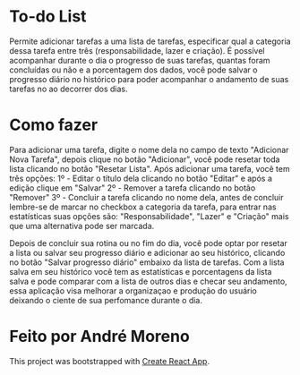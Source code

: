 # To-do List

Permite adicionar tarefas a uma lista de tarefas, especificar qual a categoria dessa tarefa entre três (responsabilidade, lazer e criação).
É possível acompanhar durante o dia o progresso de suas tarefas, quantas foram concluídas ou não e a porcentagem dos dados, você pode salvar o progresso diário no histórico para poder acompanhar o andamento de suas tarefas no ao decorrer dos dias.


# Como fazer

Para adicionar uma tarefa, digite o nome dela no campo de texto "Adicionar Nova Tarefa", depois clique no botão "Adicionar", você pode resetar toda lista clicando no botão "Resetar Lista".
Após adicionar uma tarefa, você tem três opções:
 1º - Editar o título dela clicando no botão "Editar" e após a edição clique em "Salvar" 
 2º - Remover a tarefa clicando no botão "Remover" 
 3º - Concluir a tarefa clicando no nome dela, antes de concluir lembre-se de marcar no checkbox a categoria da tarefa, para entrar nas estatísticas suas opções são: "Responsabilidade", "Lazer" e "Criação" mais que       uma alternativa pode ser marcada.


Depois de concluir sua rotina ou no fim do dia, você pode optar por resetar a lista ou salvar seu progresso diário e adicionar ao seu histórico, clicando no botão "Salvar progresso diário" embaixo da lista de tarefas.
Com a lista salva em seu histórico você tem as estatísticas e porcentagens da lista salva e pode comparar com a lista de outros dias e checar seu andamento, essa aplicação visa melhorar a organizaçao e produção do usuário deixando o ciente de sua perfomance durante o dia.






# Feito por André Moreno

This project was bootstrapped with [Create React App](https://github.com/facebook/create-react-app).


 
